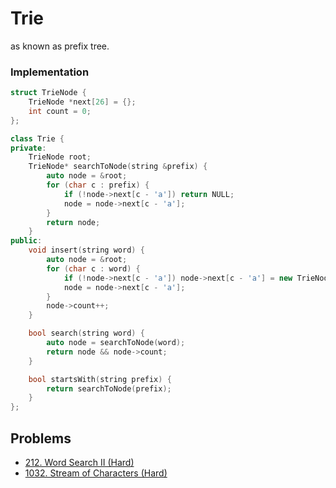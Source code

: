 # Trie

as known as prefix tree.

### Implementation

```cpp
struct TrieNode {
    TrieNode *next[26] = {};
    int count = 0;
};

class Trie {
private:
    TrieNode root;
    TrieNode* searchToNode(string &prefix) {
        auto node = &root;
        for (char c : prefix) {
            if (!node->next[c - 'a']) return NULL;
            node = node->next[c - 'a'];
        }
        return node;
    }
public:
    void insert(string word) {
        auto node = &root;
        for (char c : word) {
            if (!node->next[c - 'a']) node->next[c - 'a'] = new TrieNode();
            node = node->next[c - 'a'];
        }
        node->count++;
    }

    bool search(string word) {
        auto node = searchToNode(word);
        return node && node->count;
    }

    bool startsWith(string prefix) {
        return searchToNode(prefix);
    }
};
```

## Problems

* [212. Word Search II \(Hard\)](https://leetcode.com/problems/word-search-ii/)
* [1032. Stream of Characters (Hard)](https://leetcode.com/problems/stream-of-characters/submissions/)